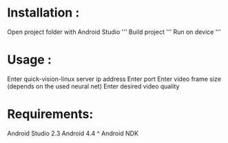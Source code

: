 # Installation :
Open project folder with Android Studio
'''
Build project
'''
Run on device
'''

# Usage :
Enter quick-vision-linux server ip address
Enter port
Enter video frame size (depends on the used neural net)
Enter desired video quality

# Requirements:
Android Studio 2.3 
Android 4.4 ^
Android NDK 
